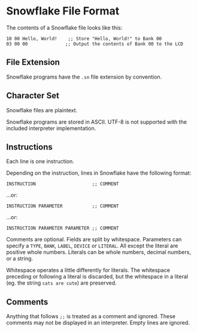 # Snowflake File Format

The contents of a Snowflake file looks like this:

```
10 00 Hello, World!    ;; Store "Hello, World!" to Bank 00
03 00 00              ;; Output the contents of Bank 00 to the LCD
```

## File Extension

Snowflake programs have the `.sn` file extension by convention.

## Character Set

Snowflake files are plaintext.

Snowflake programs are stored in ASCII. UTF-8 is not supported with the included
interpreter implementation.

## Instructions

Each line is one instruction.

Depending on the instruction, lines in Snowflake have the following format:

```
INSTRUCTION                     ;; COMMENT
```

...or:

```
INSTRUCTION PARAMETER           ;; COMMENT
```

...or:

```
INSTRUCTION PARAMETER PARAMETER ;; COMMENT
```

Comments are optional. Fields are split by whitespace. Parameters can specify a 
`TYPE`, `BANK`, `LABEL`, `DEVICE` or `LITERAL`. All except the literal are 
positive whole numbers. Literals can be whole numbers, decimal numbers, or
a string.

Whitespace operates a little differently for literals. The whitespace preceding
or following a literal is discarded, but the whitespace in a literal (eg. the
string `cats are cute`) are preserved.

## Comments

Anything that follows `;;` is treated as a comment and ignored. These comments
may not be displayed in an interpreter. Empty lines are ignored.

